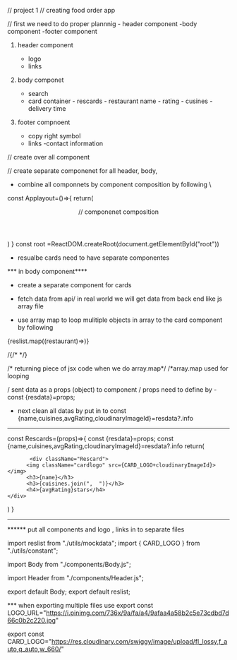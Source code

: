 // project 1 
// creating food order app 

// first we need to do proper plannnig 
      - header component
      -body component 
      -footer component 

  1. header component 
        -  logo 
        -  links 

  2. body componet 
      - search 
      - card container 
            - rescards 
                - restaurant name 
                - rating 
                - cusines 
                - delivery time 

  3. footer compnoent 
        - copy right symbol
        - links 
        -contact information

// create over all component 

// create separate componenet for all header, body,
- combine all componnets by component composition by following \

const Applayout=()=>{
  return(
    <div id="applayout">
      <Header/> // componenet composition 
      <Body/>
    </div>
  )
}
const root =ReactDOM.createRoot(document.getElementById("root"))
 
-  resualbe cards need to have separate componentes


*** in body component****
  - create a separate component for cards 
  - fetch data from api/ in real world we will get data from back end like js array file

  - use array map to loop mulitiple objects in array to the card component 
  by following 

   {reslist.map((restaurant)=><Rescards resdata={restaurant}/>)}


/{/* <Rescards resdata={reslist[0]}/> */}


/* returning piece of jsx code when we do array.map*/ 
/*array.map used for looping 


/ sent data as a props (object) to component
/ props need to define by 
      - const {resdata}=props;

  - next clean all datas by 
   put in to 
     const {name,cuisines,avgRating,cloudinaryImageId}=resdata?.info

****
 const Rescards=(props)=>{
  const {resdata}=props;
  const {name,cuisines,avgRating,cloudinaryImageId}=resdata?.info
  return(

           <div className="Rescard">
          <img className="cardlogo" src={CARD_LOGO+cloudinaryImageId}></img>
          <h3>{name}</h3>
          <h3>{cuisines.join(",  ")}</h3>
          <h4>{avgRating}stars</h4>       
    </div>
   )
}

******


******   put all components and logo , links in to separate files 

import reslist from "./utils/mockdata";
import { CARD_LOGO } from "./utils/constant";

import Body from "./components/Body.js";

import Header from "./components/Header.js";

export default Body;
export default reslist;


*** when exporting  multiple files use 
export const LOGO_URL="https://i.pinimg.com/736x/9a/fa/a4/9afaa4a58b2c5e73cdbd7d66c0b2c220.jpg"

export const CARD_LOGO="https://res.cloudinary.com/swiggy/image/upload/fl_lossy,f_auto,q_auto,w_660/"